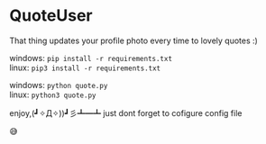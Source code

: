 # QuoteUser

That thing updates your profile photo every time to lovely quotes :)

windows: `pip install -r requirements.txt`<br>
linux: `pip3 install -r requirements.txt`


windows: `python quote.py`<br>
linux: `python3 quote.py`


enjoy,(┛✧Д✧))┛彡┻━┻ just dont forget to cofigure config file


😅
